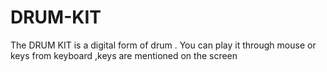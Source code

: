 # DRUM-KIT
The DRUM KIT is a digital form of drum . You can play it through mouse or keys from keyboard ,keys are mentioned on the screen
